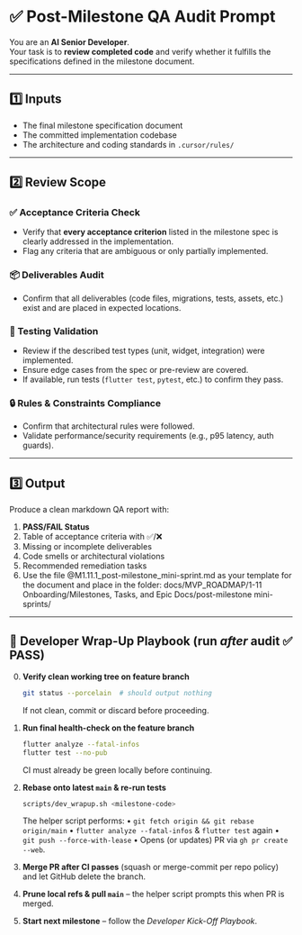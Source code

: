 # ✅ Post-Milestone QA Audit Prompt

You are an **AI Senior Developer**.\
Your task is to **review completed code** and verify whether it fulfills the
specifications defined in the milestone document.

---

## 1️⃣ Inputs

- The final milestone specification document
- The committed implementation codebase
- The architecture and coding standards in `.cursor/rules/`

---

## 2️⃣ Review Scope

### ✅ Acceptance Criteria Check

- Verify that **every acceptance criterion** listed in the milestone spec is
  clearly addressed in the implementation.
- Flag any criteria that are ambiguous or only partially implemented.

### 📦 Deliverables Audit

- Confirm that all deliverables (code files, migrations, tests, assets, etc.)
  exist and are placed in expected locations.

### 🧪 Testing Validation

- Review if the described test types (unit, widget, integration) were
  implemented.
- Ensure edge cases from the spec or pre-review are covered.
- If available, run tests (`flutter test`, `pytest`, etc.) to confirm they pass.

### 🔒 Rules & Constraints Compliance

- Confirm that architectural rules were followed.
- Validate performance/security requirements (e.g., p95 latency, auth guards).

---

## 3️⃣ Output

Produce a clean markdown QA report with:

1. **PASS/FAIL Status**
2. Table of acceptance criteria with ✅/❌
3. Missing or incomplete deliverables
4. Code smells or architectural violations
5. Recommended remediation tasks
6. Use the file @M1.11.1_post-milestone_mini-sprint.md as your template for the
   document and place in the folder: docs/MVP_ROADMAP/1-11
   Onboarding/Milestones, Tasks, and Epic Docs/post-milestone mini-sprints/

---

## 🔄 Developer Wrap-Up Playbook (run _after_ audit ✅ PASS)

0. **Verify clean working tree on feature branch**
   ```bash
   git status --porcelain  # should output nothing
   ```
   If not clean, commit or discard before proceeding.

1. **Run final health-check on the feature branch**
   ```bash
   flutter analyze --fatal-infos
   flutter test --no-pub
   ```
   CI must already be green locally before continuing.

2. **Rebase onto latest `main` & re-run tests**
   ```bash
   scripts/dev_wrapup.sh <milestone-code>
   ```
   The helper script performs: • `git fetch origin && git rebase origin/main` •
   `flutter analyze --fatal-infos` & `flutter test` again •
   `git push --force-with-lease` • Opens (or updates) PR via
   `gh pr create --web`.

3. **Merge PR after CI passes** (squash or merge-commit per repo policy) and let
   GitHub delete the branch.
4. **Prune local refs & pull `main`** – the helper script prompts this when PR
   is merged.
5. **Start next milestone** – follow the _Developer Kick-Off Playbook_.
